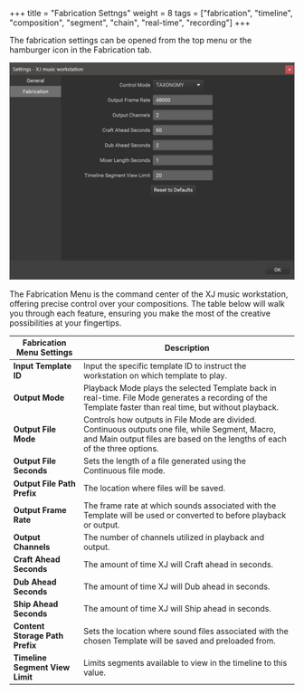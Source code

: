 +++
title = "Fabrication Settngs"
weight = 8
tags = ["fabrication", "timeline", "composition", "segment", "chain", "real-time", "recording"]
+++

The fabrication settings can be opened from the top menu or the hamburger icon in the Fabrication tab.

![Fabrication Dropdown](fabrication-dropdown.png?width=600px)

The Fabrication Menu is the command center of the XJ music workstation, offering precise control over your compositions. The table below will walk you through each feature, ensuring you make the most of the creative possibilities at your fingertips.


| Fabrication Menu Settings       | Description                                                                                                                                                                    |
|---------------------------------|--------------------------------------------------------------------------------------------------------------------------------------------------------------------------------|
| **Input Template ID**           | Input the specific template ID to instruct the workstation on which template to play.                                                                                          |
| **Output Mode**                 | Playback Mode plays the selected Template back in real-time. File Mode generates a recording of the Template faster than real time, but without playback.                      |
| **Output File Mode**            | Controls how outputs in File Mode are divided. Continuous outputs one file, while Segment, Macro, and Main output files are based on the lengths of each of the three options. |
| **Output File Seconds**         | Sets the length of a file generated using the Continuous file mode.                                                                                                            |
| **Output File Path Prefix**     | The location where files will be saved.                                                                                                                                        |
| **Output Frame Rate**           | The frame rate at which sounds associated with the Template will be used or converted to before playback or output.                                                            |
| **Output Channels**             | The number of channels utilized in playback and output.                                                                                                                        |
| **Craft Ahead Seconds**         | The amount of time XJ will Craft ahead in seconds.                                                                                                                             |
| **Dub Ahead Seconds**           | The amount of time XJ will Dub ahead in seconds.                                                                                                                               |
| **Ship Ahead Seconds**          | The amount of time XJ will Ship ahead in seconds.                                                                                                                              |
| **Content Storage Path Prefix** | Sets the location where sound files associated with the chosen Template will be saved and preloaded from.                                                                      |
| **Timeline Segment View Limit** | Limits segments available to view in the timeline to this value.                                                                                                               |
